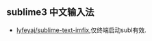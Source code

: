 ## sublime3 中文输入法

- [lyfeyaj/sublime-text-imfix](https://github.com/lyfeyaj/sublime-text-imfix),仅终端启动subl有效.
